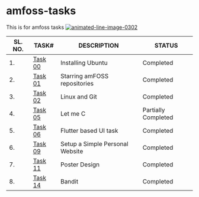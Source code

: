 # amfoss-tasks
  
This is for amfoss tasks     <a href="https://www.animatedimages.org/cat-lines-562.htm"><img src="https://www.animatedimages.org/data/media/562/animated-line-image-0302.gif" border="0" alt="animated-line-image-0302" /></a>

SL. NO. | TASK# | DESCRIPTION | STATUS |
|-------|-------|-------------|--------|
| 1.| [Task 00](https://github.com/Den1f/amfoss-tasks/tree/main/Task%2000) | Installing Ubuntu | Completed | 
| 2.| [Task 01](https://github.com/Den1f/amfoss-tasks/tree/main/Task%2001) | Starring amFOSS repositories | Completed |
| 3.| [Task 02](https://github.com/Den1f/amfoss-tasks/tree/main/Task%2002) | Linux and Git | Completed |
| 4.| [Task 05](https://github.com/Den1f/amfoss-tasks/tree/main/Task%2005) | Let me C | Partially Completed  |
| 5.| [Task 06](https://github.com/Den1f/amfoss-tasks/tree/main/Task%2006) | Flutter based UI task | Completed |
| 6.| [Task 09](https://github.com/Den1f/amfoss-tasks/tree/main/Task%2009) | Setup a Simple Personal Website | Completed |
| 7.| [Task 11](https://github.com/Den1f/amfoss-tasks/tree/main/Task%2011) | Poster Design | Completed |
| 8.| [Task 14](https://github.com/Den1f/amfoss-tasks/tree/main/Task%2014) | Bandit | Completed |


